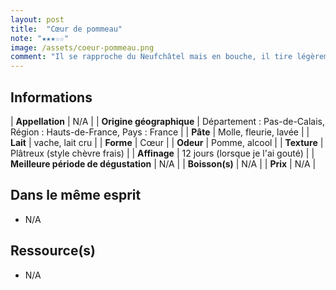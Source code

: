```yaml
---
layout: post
title:  "Cœur de pommeau"
note: "★★★☆☆"
image: /assets/coeur-pommeau.png
comment: "Il se rapproche du Neufchâtel mais en bouche, il tire légèrement sur le goût de chèvre frais. Il a également son aspect, plâtreux mais il est très goûtu ! Bonne durée en bouche, très bonne dégustation !"
---
```


## Informations

| **Appellation** | N/A |
| **Origine géographique** | Département : Pas-de-Calais, Région : Hauts-de-France, Pays : France   |
| **Pâte** | Molle, fleurie, lavée |
| **Lait** | vache, lait cru |
| **Forme** | Cœur |
| **Odeur** | Pomme, alcool |
| **Texture** | Plâtreux (style chèvre frais) |
| **Affinage** | 12 jours (lorsque je l'ai gouté) |
| **Meilleure période de dégustation** | N/A |
| **Boisson(s)** | N/A |
| **Prix** | N/A |

## Dans le même esprit
* N/A

## Ressource(s)
* N/A